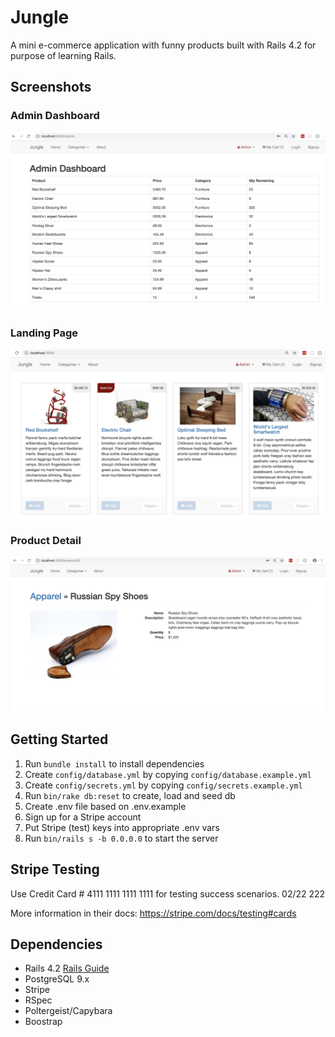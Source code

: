 # Jungle

A mini e-commerce application with funny products built with Rails 4.2 for purpose of learning Rails.

## Screenshots

### Admin Dashboard

!["admin dashboard"](https://github.com/Lizzyfemme/jungle/blob/master/images/admin_dashboard.png)

### Landing Page

!["landing page"](https://github.com/Lizzyfemme/jungle/blob/master/images/landing_page.png)

### Product Detail

!["product detail"](https://github.com/Lizzyfemme/jungle/blob/master/images/product_detail.png)

## Getting Started

1. Run `bundle install` to install dependencies
2. Create `config/database.yml` by copying `config/database.example.yml`
3. Create `config/secrets.yml` by copying `config/secrets.example.yml`
4. Run `bin/rake db:reset` to create, load and seed db
5. Create .env file based on .env.example
6. Sign up for a Stripe account
7. Put Stripe (test) keys into appropriate .env vars
8. Run `bin/rails s -b 0.0.0.0` to start the server

## Stripe Testing

Use Credit Card # 4111 1111 1111 1111 for testing success scenarios. 02/22 222

More information in their docs: <https://stripe.com/docs/testing#cards>

## Dependencies

- Rails 4.2 [Rails Guide](http://guides.rubyonrails.org/v4.2/)
- PostgreSQL 9.x
- Stripe
- RSpec
- Poltergeist/Capybara
- Boostrap
